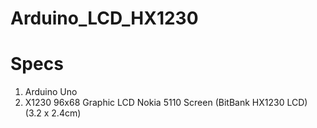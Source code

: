 # Arduino_LCD_HX1230

# Specs
1. Arduino Uno
2. X1230 96x68 Graphic LCD Nokia 5110 Screen (BitBank HX1230 LCD) (3.2 x 2.4cm)